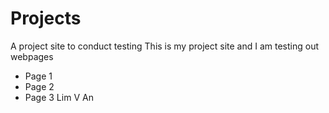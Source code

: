 # Projects
A project site to conduct testing
This is my project site and I am testing out webpages
- Page 1
- Page 2
- Page 3
Lim V An
